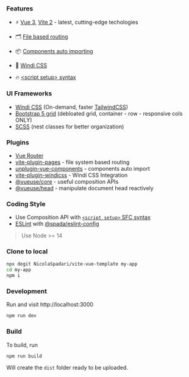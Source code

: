 ### Features

- ⚡️ [Vue 3](https://github.com/vuejs/vue-next), [Vite 2](https://github.com/vitejs/vite) - latest, cutting-edge techologies

- 🗂 [File based routing](./src/pages)

- 📦 [Components auto importing](./src/components)

- 🎨 [Windi CSS](https://github.com/windicss/windicss)

- 🔥 [\<script setup\> syntax](https://github.com/vuejs/rfcs/pull/227)

### UI Frameworks

- [Windi CSS](https://github.com/windicss/windicss) (On-demand, faster [TailwindCSS](https://tailwindcss.com/))
- [Bootstrap 5 grid](https://github.com/windicss/windicss) (debloated grid, container - row - responsive cols ONLY)
- [SCSS](https://sass-lang.com/) (nest classes for better organization)

### Plugins

- [Vue Router](https://github.com/vuejs/vue-router)
- [vite-plugin-pages](https://github.com/hannoeru/vite-plugin-pages) - file system based routing
- [unplugin-vue-components](https://github.com/antfu/unplugin-vue-components) - components auto import
- [vite-plugin-windicss](https://github.com/antfu/vite-plugin-windicss) - Windi CSS Integration
- [@vueuse/core](https://github.com/antfu/vueuse) - useful composition APIs
- [@vueuse/head](https://github.com/vueuse/head) - manipulate document head reactively

### Coding Style

- Use Composition API with [`<script setup>` SFC syntax](https://github.com/vuejs/rfcs/pull/227)
- [ESLint](https://eslint.org/) with [@spada/eslint-config](https://github.com/NicolaSpadari/eslint-config)

> Use Node >= 14

### Clone to local

```sh
npx degit NicolaSpadari/vite-vue-template my-app
cd my-app
npm i
```

### Development

Run and visit http://localhost:3000

```sh
npm run dev
```

### Build

To build, run

```sh
npm run build
```

Will create the `dist` folder ready to be uploaded.